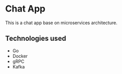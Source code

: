 # Chat App

This is a chat app base on microservices architecture.

## Technologies used

-   Go
-   Docker
-   gRPC
-   Kafka
